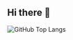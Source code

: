 ## Hi there 👋

![GitHub Top Langs](https://api.githubtrends.io/user/svg/zfrozenmaster/langs?time_range=one_year&use_percent=True&include_private=True&loc_metric=changed&compact=True&theme=dark)
